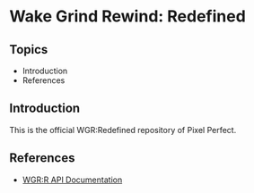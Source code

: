 # Wake Grind Rewind: Redefined

## Topics

* Introduction
* References

## Introduction

This is the official WGR:Redefined repository of Pixel Perfect.

## References

* [WGR:R API Documentation](https://mickdmnts.github.io/wgr_redefined.io/)

